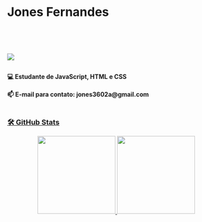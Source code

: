 <b><h1>Jones Fernandes<h1/></b>
 #
<a href="https://www.linkedin.com/in/jones-fernandes-74612657/" target="_blank"><img src="https://img.shields.io/badge/-LinkedIn-%230077B5?style=for-the-badge&logo=linkedin&logoColor=white" target="_blank"></a>
  <h4> 💻 Estudante de JavaScript, HTML e CSS
  <br>
   <br>
   📫 E-mail para contato: jones3602a@gmail.com  <a href = "mailto:jones3602a@gmail.com" >
  </h4>
  
   #
   
  <h3>🛠️ GitHub Stats</h3>             
<div align="center">
  <a href = " https://github.com/jonesfernandes " >
  <img height="180em" src="https://github-readme-stats.vercel.app/api?username=jonesfernandes&show_icons=true&theme=dracula&include_all_commits=true&count_private=true"/>
 <img height="180em" src="https://github-readme-stats.vercel.app/api/top-langs/?username=jonesfernandes&layout=compact&langs_count=7&theme=dracula"/>
</div>

 
  
 
